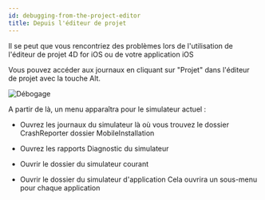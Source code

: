 ```yaml
---
id: debugging-from-the-project-editor
title: Depuis l'éditeur de projet
---
```


Il se peut que vous rencontriez des problèmes lors de l'utilisation de l'éditeur de projet 4D for iOS ou de votre application iOS

Vous pouvez accéder aux journaux en cliquant sur "Projet" dans l'éditeur de projet avec la touche Alt.

![Débogage](assets/en/debugging/debug-from-4D-for-iOS.png)

A partir de là, un menu apparaîtra pour le simulateur actuel :


* Ouvrez les journaux du simulateur là où vous trouvez le dossier CrashReporter dossier MobileInstallation

* Ouvrez les rapports Diagnostic du simulateur


* Ouvrir le dossier du simulateur courant

* Ouvrir le dossier du simulateur d'application Cela ouvrira un sous-menu pour chaque application
